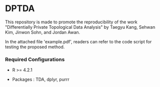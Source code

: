 # DPTDA

This repository is made to promote the reproducibility of the work "Differentially Private  Topological Data Analysis" by Taegyu Kang, Sehwan Kim, Jinwon Sohn, and Jordan Awan. 

In the attached file 'example.pdf', readers can refer to the code script for testing the proposed method. 

### Required Configurations

- R >= 4.2.1

- Packages : TDA, dplyr, purrr 



